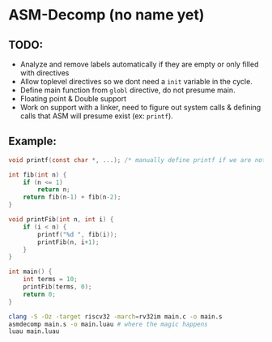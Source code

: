# ASM-Decomp (no name yet)
## TODO:
- Analyze and remove labels automatically if they are empty or only filled with directives
- Allow toplevel directives so we dont need a `init` variable in the cycle.
- Define main function from `globl` directive, do not presume main.
- Floating point & Double support
- Work on support with a linker, need to figure out system calls & defining calls that ASM will presume exist (ex: `printf`).
## Example:
```c
void printf(const char *, ...); /* manually define printf if we are not using stdlib.h which does often include unsupported functions */

int fib(int n) {
    if (n <= 1)
        return n;
    return fib(n-1) + fib(n-2);
}

void printFib(int n, int i) {
    if (i < n) {
        printf("%d ", fib(i));
        printFib(n, i+1);
    }
}

int main() {
    int terms = 10;
    printFib(terms, 0);
    return 0;
}
```
```bash
clang -S -Oz -target riscv32 -march=rv32im main.c -o main.s
asmdecomp main.s -o main.luau # where the magic happens
luau main.luau
```

